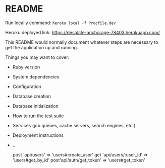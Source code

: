 # README

Run locally command: ```heroku local -f Procfile.dev```

Heroku deployed link: https://desolate-anchorage-78403.herokuapp.com/


This README would normally document whatever steps are necessary to get the
application up and running.

Things you may want to cover:

* Ruby version

* System dependencies

* Configuration

* Database creation

* Database initialization

* How to run the test suite

* Services (job queues, cache servers, search engines, etc.)

* Deployment instructions

* ...


    post 'api/users' => 'users#create_user'
    get 'api/users/:user_id' => 'users#get_by_id'
    post'api/auth/get_token' => 'users#get_token'
